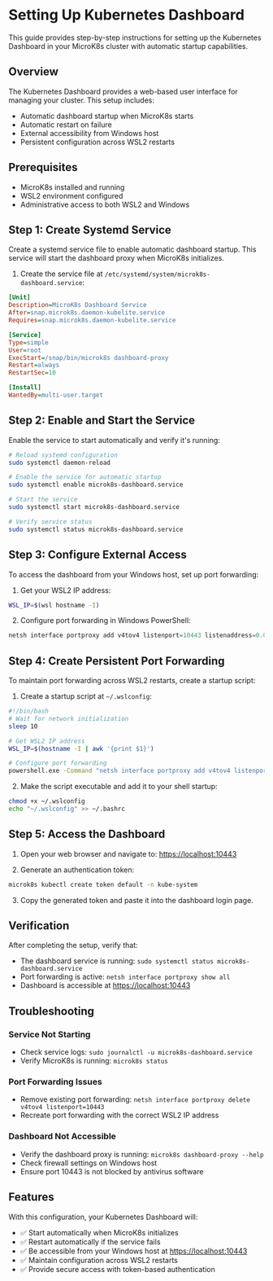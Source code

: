 # Setting Up Kubernetes Dashboard

This guide provides step-by-step instructions for setting up the Kubernetes Dashboard in your MicroK8s cluster with automatic startup capabilities.

## Overview

The Kubernetes Dashboard provides a web-based user interface for managing your cluster. This setup includes:

- Automatic dashboard startup when MicroK8s starts
- Automatic restart on failure
- External accessibility from Windows host
- Persistent configuration across WSL2 restarts

## Prerequisites

- MicroK8s installed and running
- WSL2 environment configured
- Administrative access to both WSL2 and Windows

## Step 1: Create Systemd Service

Create a systemd service file to enable automatic dashboard startup. This service will start the dashboard proxy when MicroK8s initializes.

1. Create the service file at `/etc/systemd/system/microk8s-dashboard.service`:

```ini
[Unit]
Description=MicroK8s Dashboard Service
After=snap.microk8s.daemon-kubelite.service
Requires=snap.microk8s.daemon-kubelite.service

[Service]
Type=simple
User=root
ExecStart=/snap/bin/microk8s dashboard-proxy
Restart=always
RestartSec=10

[Install]
WantedBy=multi-user.target
```

## Step 2: Enable and Start the Service

Enable the service to start automatically and verify it's running:

```bash
# Reload systemd configuration
sudo systemctl daemon-reload

# Enable the service for automatic startup
sudo systemctl enable microk8s-dashboard.service

# Start the service
sudo systemctl start microk8s-dashboard.service

# Verify service status
sudo systemctl status microk8s-dashboard.service
```

## Step 3: Configure External Access

To access the dashboard from your Windows host, set up port forwarding:

1. Get your WSL2 IP address:

```bash
WSL_IP=$(wsl hostname -I)
```

2. Configure port forwarding in Windows PowerShell:

```powershell
netsh interface portproxy add v4tov4 listenport=10443 listenaddress=0.0.0.0 connectport=10443 connectaddress=$WSL_IP
```

## Step 4: Create Persistent Port Forwarding

To maintain port forwarding across WSL2 restarts, create a startup script:

1. Create a startup script at `~/.wslconfig`:

```bash
#!/bin/bash
# Wait for network initialization
sleep 10

# Get WSL2 IP address
WSL_IP=$(hostname -I | awk '{print $1}')

# Configure port forwarding
powershell.exe -Command "netsh interface portproxy add v4tov4 listenport=10443 listenaddress=0.0.0.0 connectport=10443 connectaddress=$WSL_IP"
```

2. Make the script executable and add it to your shell startup:

```bash
chmod +x ~/.wslconfig
echo "~/.wslconfig" >> ~/.bashrc
```

## Step 5: Access the Dashboard

1. Open your web browser and navigate to: [https://localhost:10443](https://localhost:10443)

2. Generate an authentication token:

```bash
microk8s kubectl create token default -n kube-system
```

3. Copy the generated token and paste it into the dashboard login page.

## Verification

After completing the setup, verify that:

- The dashboard service is running: `sudo systemctl status microk8s-dashboard.service`
- Port forwarding is active: `netsh interface portproxy show all`
- Dashboard is accessible at [https://localhost:10443](https://localhost:10443)

## Troubleshooting

### Service Not Starting

- Check service logs: `sudo journalctl -u microk8s-dashboard.service`
- Verify MicroK8s is running: `microk8s status`

### Port Forwarding Issues

- Remove existing port forwarding: `netsh interface portproxy delete v4tov4 listenport=10443`
- Recreate port forwarding with the correct WSL2 IP address

### Dashboard Not Accessible

- Verify the dashboard proxy is running: `microk8s dashboard-proxy --help`
- Check firewall settings on Windows host
- Ensure port 10443 is not blocked by antivirus software

## Features

With this configuration, your Kubernetes Dashboard will:

- ✅ Start automatically when MicroK8s initializes
- ✅ Restart automatically if the service fails
- ✅ Be accessible from your Windows host at [https://localhost:10443](https://localhost:10443)
- ✅ Maintain configuration across WSL2 restarts
- ✅ Provide secure access with token-based authentication

